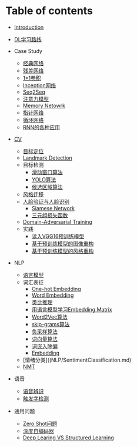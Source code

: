 # Table of contents

* [Introduction](README.md)
* [DL学习路线](2020-04-17-deep-learning-study-path.md)
* Case Study
    * [经典网络](CaseStudy/ClassicNetwork.md)
    * [残差网络](CaseStudy/ResNet.md)
    * [1*1卷积](CaseStudy/SpecialConv.md)
    * [Inception网络](CaseStudy/Inception.md)
    * [Seq2Seq](CaseStudy/Seq2Seq.md)
    * [注意力模型](CaseStudy/Attention/Attention.md)
    * [Memory Netowrk](CaseStudy/Attention/MemoryNetwork.md)
    * [指针网络](CaseStudy/PointerNetwork.md)
    * [循环网络](CaseStudy/Recursive.md)
    * [RNN的各种应用](CaseStudy/Applications.md)

* [CV](CV/CV.md)
    * [目标定位](CV/Localization.md)
    * [Landmark Detection](CV/LandmarkDetection.md)
    * 目标检测
        * [滑动窗口算法](CV/Detection/SlidingWindow.md)
        * [YOLO算法](CV/Detection/YOLO.md)
        * [候选区域算法](CV/Detection/RegionProposal.md)
    * [风格迁移](CV/Style.md)
    * [人脸验证与人脸识别](CV/Face/Face.md)
        * [Siamese Network](CV/Face/Siamese.md)
        * [三元组损失函数](CV/Face/Triplet.md)
    * [Domain-Adversarial Training](CV/DomainAdversarial.md)
    * 实践
        * [读入VGG16预训练模型](CV/Practice/load_vgg_model.md)
        * [基于预训练模型的图像重构](CV/Practise/ImageReconstruction.md)
        * [基于预训练模型的风格重构](CV/Practise/StyleReconstruction.md)
* NLP
    * [语言模型](NLP/LanguageModel.md)
    * 词汇表征
        * [One-hot Embedding](NLP/WordEmbedding/OneHotEmbedding.md)
        * [Word Embedding](NLP/WordEmbedding/WordEmbedding.md)
        * [类比推理](NLP/WordEmbedding/ReasonableAnalogies.md)
        * [用语言模型学习Embedding Matrix](NLP/WordEmbedding/LanguageModel.md)
        * [Word2Vec算法](NLP/WordEmbedding/Word2Vec.md)
        * [skip-grams算法](NLP/WordEmbedding/Skipgrams.md)
        * [负采样算法](NLP/WordEmbedding/NegativeSampling.md)
        * [词向量算法](NLP/WordEmbedding/GloVec.md)
        * [词嵌入除偏](NLP/Debiasing.md)
        * [Embedding](NLP/Embedding.md)
    * [情绪分类]((NLP/SentimentClassification.md)
    * [NMT](NLP/2020-11-12-NMT-Summary.md)
* 语音
    * [语音辨识](NLP/Speech.md)
    * [触发字检测](NLP/TriggerWord.md)
* 通用问题
    * [Zero Shot问题](Common/ZeroShot.md)
    * [深度自编码器](Common/AutoEncoder.md)
    * [Deep Learing VS Structured Learning](Chapter10/Structured.md)



